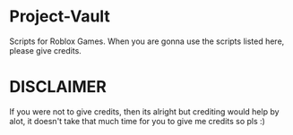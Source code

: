 # Project-Vault
Scripts for Roblox Games. When you are gonna use the scripts listed here, please give credits.

# DISCLAIMER
If you were not to give credits, then its alright but crediting would help by alot, it doesn't take that much time for you to give me credits so pls :)
